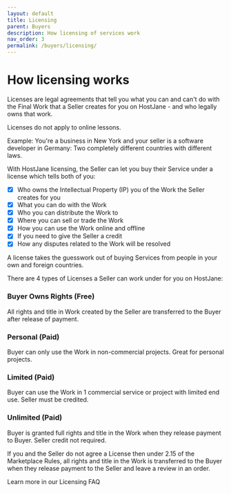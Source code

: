```yaml
---
layout: default
title: Licensing
parent: Buyers
description: How licensing of services work
nav_order: 3
permalink: /buyers/licensing/
---
```


# How licensing works

Licenses are legal agreements that tell you what you can and can't do with the Final Work that a Seller creates for you on HostJane - and who legally owns that work.

Licenses do not apply to online lessons.

Example: You're a business in New York and your seller is a software developer in Germany: Two completely different countries with different laws. 

With HostJane licensing, the Seller can let you buy their Service under a license which tells both of you:

- [x] Who owns the Intellectual Property (IP) you of the Work the Seller creates for you
- [x] What you can do with the Work
- [x] Who you can distribute the Work to
- [x] Where you can sell or trade the Work
- [x] How you can use the Work online and offline
- [x] If you need to give the Seller a credit
- [x] How any disputes related to the Work will be resolved

A license takes the guesswork out of buying Services from people in your own and foreign countries.

There are 4 types of Licenses a Seller can work under for you on HostJane:

### Buyer Owns Rights (Free)

All rights and title in Work created by the Seller are transferred to the Buyer after release of payment.

### Personal (Paid)

Buyer can only use the Work in non-commercial projects. Great for personal projects.

### Limited (Paid)

Buyer can use the Work in 1 commercial service or project with limited end use. Seller must be credited.

### Unlimited (Paid)

Buyer is granted full rights and title in the Work when they release payment to Buyer. Seller credit not required.

If you and the Seller do not agree a License then under 2.15 of the Marketplace Rules, all rights and title in the Work is transferred to the Buyer when they release payment to the Seller and leave a review in an order.

Learn more in our Licensing FAQ